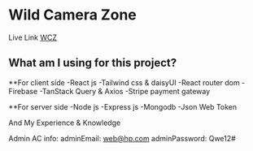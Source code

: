 # Wild Camera Zone

Live Link [WCZ](https://a-12-wild-camera-zone.web.app/)

## What am I using for this project?

\*\*For client side
-React js
-Tailwind css & daisyUI
-React router dom
-Firebase
-TanStack Query & Axios
-Stripe payment gateway

\*\*For server side
-Node js
-Express js
-Mongodb
-Json Web Token

And My Experience & Knowledge

Admin AC info:
adminEmail: web@hp.com
adminPassword: Qwe12#
